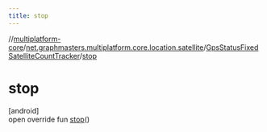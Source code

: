 ```yaml
---
title: stop
---
```

//[multiplatform-core](../../../index.html)/[net.graphmasters.multiplatform.core.location.satellite](../index.html)/[GpsStatusFixedSatelliteCountTracker](index.html)/[stop](stop.html)



# stop



[android]\
open override fun [stop](stop.html)()




